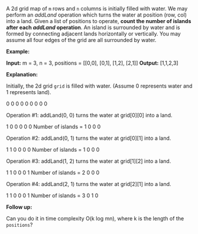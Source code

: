 
A 2d grid map of  `m`  rows and  `n`  columns is initially filled with water. We may perform an  _addLand_  operation which turns the water at position (row, col) into a land. Given a list of positions to operate,  **count the number of islands after each  _addLand_  operation**. An island is surrounded by water and is formed by connecting adjacent lands horizontally or vertically. You may assume all four edges of the grid are all surrounded by water.

**Example:**

**Input:** m = 3, n = 3, positions = [[0,0], [0,1], [1,2], [2,1]]
**Output:** [1,1,2,3]

**Explanation:**

Initially, the 2d grid  `grid`  is filled with water. (Assume 0 represents water and 1 represents land).

0 0 0
0 0 0
0 0 0

Operation #1: addLand(0, 0) turns the water at grid[0][0] into a land.

1 0 0
0 0 0   Number of islands = 1
0 0 0

Operation #2: addLand(0, 1) turns the water at grid[0][1] into a land.

1 1 0
0 0 0   Number of islands = 1
0 0 0

Operation #3: addLand(1, 2) turns the water at grid[1][2] into a land.

1 1 0
0 0 1   Number of islands = 2
0 0 0

Operation #4: addLand(2, 1) turns the water at grid[2][1] into a land.

1 1 0
0 0 1   Number of islands = 3
0 1 0

**Follow up:**

Can you do it in time complexity O(k log mn), where k is the length of the  `positions`?